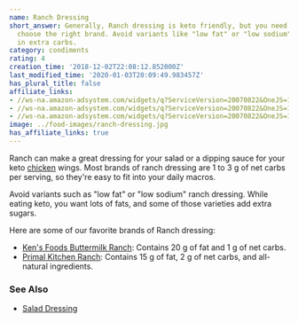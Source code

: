 ```yaml
---
name: Ranch Dressing
short_answer: Generally, Ranch dressing is keto friendly, but you need to ensure you
  choose the right brand. Avoid variants like "low fat" or "low sodium" that sneak
  in extra carbs.
category: condiments
rating: 4
creation_time: '2018-12-02T22:08:12.852000Z'
last_modified_time: '2020-01-03T20:09:49.983457Z'
has_plural_title: false
affiliate_links:
- //ws-na.amazon-adsystem.com/widgets/q?ServiceVersion=20070822&OneJS=1&Operation=GetAdHtml&MarketPlace=US&source=ss&ref=as_ss_li_til&ad_type=product_link&tracking_id=isitketo-20&marketplace=amazon&region=US&placement=B0049IMGCE&asins=B0049IMGCE&linkId=99727a3826c9c23bebca6d46b285cae0&show_border=true&link_opens_in_new_window=true
- //ws-na.amazon-adsystem.com/widgets/q?ServiceVersion=20070822&OneJS=1&Operation=GetAdHtml&MarketPlace=US&source=ss&ref=as_ss_li_til&ad_type=product_link&tracking_id=isitketo-20&language=en_US&marketplace=amazon&region=US&placement=B071YNVDCB&asins=B071YNVDCB&linkId=4925fecadf61d0503aa6bd0e40ef177c&show_border=true&link_opens_in_new_window=true
- //ws-na.amazon-adsystem.com/widgets/q?ServiceVersion=20070822&OneJS=1&Operation=GetAdHtml&MarketPlace=US&source=ss&ref=as_ss_li_til&ad_type=product_link&tracking_id=isitketo-20&language=en_US&marketplace=amazon&region=US&placement=B00CJ8JDZE&asins=B00CJ8JDZE&linkId=8c8ea2dc17cb85c6c59002c4924b2efc&show_border=true&link_opens_in_new_window=true
image: ../food-images/ranch-dressing.jpg
has_affiliate_links: true
---
```

Ranch can make a great dressing for your salad or a dipping sauce for your keto [chicken](/chicken) wings. Most brands of ranch dressing are 1 to 3 g of net carbs per serving, so they're easy to fit into your daily macros.

Avoid variants such as "low fat" or "low sodium" ranch dressing. While eating keto, you want lots of fats, and some of those varieties add extra sugars.

Here are some of our favorite brands of Ranch dressing:

* [Ken's Foods Buttermilk Ranch](/kens-foods-ranch-dressing): Contains 20 g of fat and 1 g of net carbs.
* [Primal Kitchen Ranch](/primal-kitchen-ranch-dressing): Contains 15 g of fat, 2 g of net carbs, and all-natural ingredients.

### See Also

* [Salad Dressing](/salad-dressing)
